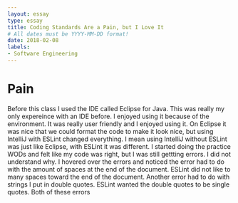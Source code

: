 ```yaml
---
layout: essay
type: essay
title: Coding Standards Are a Pain, but I Love It 
# All dates must be YYYY-MM-DD format!
date: 2018-02-08
labels: 
- Software Engineering 
---
```

# Pain 
Before this class I used the IDE called Eclipse for Java. This was really my only expereince with an IDE before. I enjoyed using it because of the environment. It was really user friendly and I enjoyed using it. On Eclipse it was nice that we could format the code to make it look nice, but using IntelliJ with ESLint changed everything. I mean using IntelliJ without ESLint was just like Eclipse, with ESLint it was different. I started doing the practice WODs and felt like my code was right, but I was still gettting errors. I did not understand why. I hovered over the errors and noticed the error had to do with the amount of spaces at the end of the document. ESLint did not like to many spaces toward the end of the document. Another error had to do with strings I put in double quotes. ESLint wanted the double quotes to be single quotes. Both of these errors 

